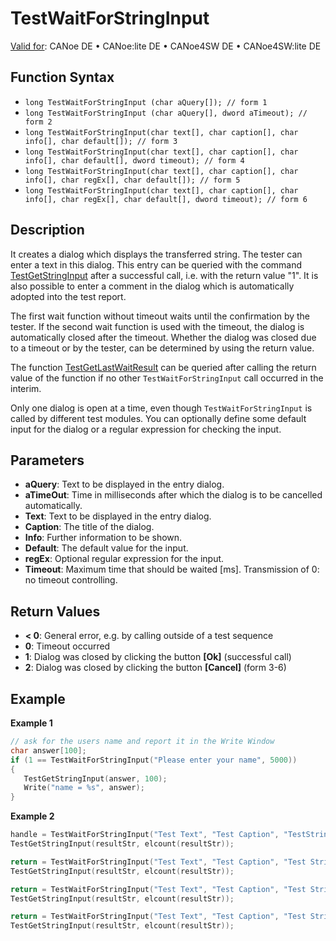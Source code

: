 # TestWaitForStringInput

[Valid for](../../../Shared/FeatureAvailability.md): CANoe DE • CANoe:lite DE • CANoe4SW DE • CANoe4SW:lite DE

## Function Syntax

- `long TestWaitForStringInput (char aQuery[]); // form 1`
- `long TestWaitForStringInput (char aQuery[], dword aTimeout); // form 2`
- `long TestWaitForStringInput(char text[], char caption[], char info[], char default[]); // form 3`
- `long TestWaitForStringInput(char text[], char caption[], char info[], char default[], dword timeout); // form 4`
- `long TestWaitForStringInput(char text[], char caption[], char info[], char regEx[], char default[]); // form 5`
- `long TestWaitForStringInput(char text[], char caption[], char info[], char regEx[], char default[], dword timeout); // form 6`

## Description

It creates a dialog which displays the transferred string. The tester can enter a text in this dialog. This entry can be queried with the command [TestGetStringInput](CAPLfunctionTestGetStringInput.md) after a successful call, i.e. with the return value "1". It is also possible to enter a comment in the dialog which is automatically adopted into the test report.

The first wait function without timeout waits until the confirmation by the tester. If the second wait function is used with the timeout, the dialog is automatically closed after the timeout. Whether the dialog was closed due to a timeout or by the tester, can be determined by using the return value.

The function [TestGetLastWaitResult](CAPLfunctionTestGetLastWaitResult.md) can be queried after calling the return value of the function if no other `TestWaitForStringInput` call occurred in the interim.

Only one dialog is open at a time, even though `TestWaitForStringInput` is called by different test modules. You can optionally define some default input for the dialog or a regular expression for checking the input.

## Parameters

- **aQuery**: Text to be displayed in the entry dialog.
- **aTimeOut**: Time in milliseconds after which the dialog is to be cancelled automatically.
- **Text**: Text to be displayed in the entry dialog.
- **Caption**: The title of the dialog.
- **Info**: Further information to be shown.
- **Default**: The default value for the input.
- **regEx**: Optional regular expression for the input.
- **Timeout**: Maximum time that should be waited [ms]. Transmission of 0: no timeout controlling.

## Return Values

- **\< 0**: General error, e.g. by calling outside of a test sequence
- **0**: Timeout occurred
- **1**: Dialog was closed by clicking the button **[Ok]** (successful call)
- **2**: Dialog was closed by clicking the button **[Cancel]** (form 3-6)

## Example

**Example 1**

```c
// ask for the users name and report it in the Write Window
char answer[100];
if (1 == TestWaitForStringInput("Please enter your name", 5000))
{
   TestGetStringInput(answer, 100);
   Write("name = %s", answer);
}
```

**Example 2**

```c
handle = TestWaitForStringInput("Test Text", "Test Caption", "TestString Input", "");
TestGetStringInput(resultStr, elcount(resultStr));

return = TestWaitForStringInput("Test Text", "Test Caption", "Test String Input Timeout", "", "", 5000);
TestGetStringInput(resultStr, elcount(resultStr));

return = TestWaitForStringInput("Test Text", "Test Caption", "Test String Input RegEx", "^(\\d)", "", 0);
TestGetStringInput(resultStr, elcount(resultStr));

return = TestWaitForStringInput("Test Text", "Test Caption", "Test String Input RegEx Timeout", "^(\\d)", "", 5000);
TestGetStringInput(resultStr, elcount(resultStr));
```
